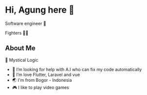 # Hi, Agung here 👋

Software engineer :robot:

Fighters :climbing_man:

## About Me

:brain: Mystical Logic

- 🤔 I’m looking for help with A.I who can fix my code automatically
- 🌱 I’m love Flutter, Laravel and vue
- :earth_asia: I'm from Bogor - Indonesia
- :video_game: I like to play video games




